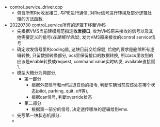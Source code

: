 - control_service_driver.cpp 
  - 包含所有Rte收发接口, 与PIE进行通信, 对Rte信号进行转换及部分逻辑处理的方法函数.
- 20220730 control_service所有的逻辑下移至VMS
  - 先根据VMS当前建模规范指定**收发接口**, 收为VMS原来接收的信号以及其他需要定义的信号(*在建模时添加*), 发为VMS原来接收的control service信号
  - 确定收发信号里的coding值, 这块目前交给保健, 给他的要求是删除所有逻辑转换, 只留数据转换部分, ocs里保留接口的数据转换, 所以acs里收到的应该是enable转换成request, command value实时转发, available直接赋1. 
  - 模型大概分为两部分,
    - 第一部分
      - 根据外部信号和mff进退自动的指令, 判断车辆当前应该处在哪个状态(pilot, parking, quit, off等),
      - 根据can信号, 判断override状态
    - 第二部分
      - 根据第一部分的信号, 决定透传哪块的逻辑给到vms.
  - 先写第一块状态机部分.
  - 